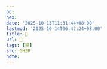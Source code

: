 ```yaml
---
bc:
hex:
date: '2025-10-13T11:31:44+08:00'
lastmod: '2025-10-14T06:42:24+08:00'
title: 󰪠
url: 󰪠
tags: [粱]
src: GHZR
note:
---
```

